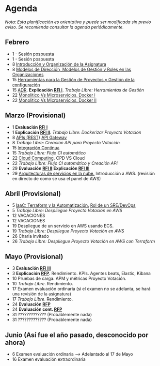 # Agenda

*Nota: Esta planificación es orientativa y puede ser modificada sin previo aviso. Se recomienda consultar la agenda periódicamente.*

## Febrero

* 1 - Sesión pospuesta
* 1 - Sesión pospuesta
* 8 [Introducción y Organización de la Asignatura](Introduccion.md)
* 8 [Modelos de Dirección, Modelos de Gestión y Roles en las Organizaciones](Organizaciones.md)
* 15 [Herramientas para la Gestión de Proyectos y Gestión de la configuración](Herramientas-Gestion-Proyectos.md)
* 15 [ADR](ADR/Architecture-Decision-Record.md). __Explicación [RFI I](RFI/RFI-I.md)__. *Trabajo Libre: Herramientas de Gestión*
* 22 [Monolítico Vs Microservicios. Docker I](Docker.md)
* 22 [Monolítico Vs Microservicios. Docker II](Docker.md)

## Marzo (Provisional)

* 1 __Evaluación [RFI I](RFI/RFI-I.md)__
* 1 __Explicación [RFI II](RFI/RFI-II.md)__. *Trabajo Libre: Dockerizar Proyecto Votación*
* 8 [APIs (REST)](APIs.md) [API Gateway](API-Gateway.md)
* 8 *Trabajo Libre: Creación API para Proyecto Votación*
* 15 [Integración Continua](Mejora-Continua.md)
* 15 *Trabajo Libre: Flujo CI automático*
* 22 [Cloud Computing](Cloud.md). CPD VS Cloud
* 22 *Trabajo Libre: Flujo CI automático y Creación API*
* 29 __Evaluación [RFI II](RFI/RFI-II.md)__ __Explicación [RFI III](RFI/RFI-III.md)__  
* 29 [Arquitecturas de servicios en la nube.](Arquitecturas-nube.md) Introducción a AWS. (revisión en directo de como se usa el panel de AWS)

## Abril (Provisional)

* 5 [IaaC: Terraform y la Automatización.](terraform.md) [Rol de un SRE/DevOps](sre.md)
* 5 *Trabajo Libre: Despliegue Proyecto Votación en AWS*
* 12 VACACIONES
* 12 VACACIONES
* 19 Despliegue de un servicio en AWS usando ECS.
* 19 *Trabajo Libre: Despliegue Proyecto Votación en AWS*
* 26 Charla Invitado
* 26 *Trabajo Libre: Despliegue Proyecto Votación en AWS con Terraform*

## Mayo (Provisional)

* 3 __Evaluación [RFI III](RFI/RFI-III.md)__
* 3 __Explicación [RFP](RFP/RFP.md)__. Rendimiento. KPIs. Agentes beats, Elastic, Kibana
* 10 Pruebas de carga. APM y métricas Proyecto Votación.
* 10 *Trabajo Libre*. Rendimiento.
* 17 Examen evaluación ordinaria (si el examen no se adelanta, se hará una revisión de la asignatura)
* 17 *Trabajo Libre*. Rendimiento.
* 24 __Evaluación [RFP](RFP/RFP.md)__
* 24 __Evaluación cont. [RFP](RFP/RFP.md)__
* 31 ????????????? (Probablemente nada)
* 31 ????????????? (Probablemente nada)

## Junio (Así fue el año pasado, desconocido por ahora)

* 6 Examen evaluación ordinaria --> Adelantado al 17 de Mayo
* 16 Examen evaluación extraordinaria
